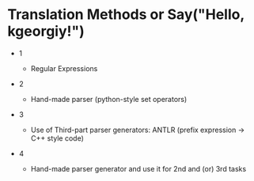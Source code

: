 # Translation Methods or Say("Hello, kgeorgiy!")
  * 1
    * Regular Expressions

  * 2
    * Hand-made parser (python-style set operators)

  * 3
    * Use of Third-part parser generators: ANTLR (prefix expression -> C++ style code)

  * 4
    * Hand-made parser generator and use it for 2nd and (or) 3rd tasks
